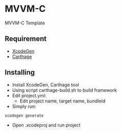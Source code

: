 # MVVM-C

MVVM-C Template

  

## Requirement

- [XcodeGen](https://github.com/yonaskolb/XcodeGen)
- [Carthage](https://github.com/Carthage/Carthage)

## Installing

- Install XcodeGen, Carthage tool
- Using script carthage-build.sh to build framework
- Edit project.yml:
	- Edit project name, target name, bundleId
- Simply run:
```
xcodegen generate
```
- Open .xcodeproj and run project
